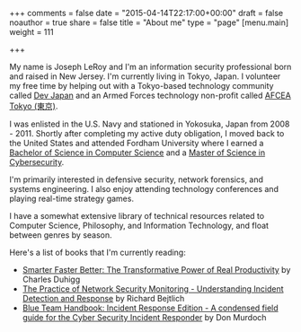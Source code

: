 +++
comments = false
date = "2015-04-14T22:17:00+00:00"
draft = false
noauthor = true
share = false
title = "About me"
type = "page"
[menu.main]
weight = 111

+++

My name is Joseph LeRoy and I'm an information security professional born and raised in New Jersey. I'm currently living in Tokyo, Japan. I volunteer my free time by helping out with a Tokyo-based technology community called [Dev Japan](https://www.devjapan.jp) and an Armed Forces technology non-profit called [AFCEA Tokyo (東京)](https://afceatokyo.org).

I was enlisted in the U.S. Navy and stationed in Yokosuka, Japan from 2008 - 2011. Shortly after completing my active duty obligation, I moved back to the United States and attended Fordham University where I earned a [Bachelor of Science in Computer Science](https://www.fordham.edu/info/25364/computer_science_degree) and a [Master of Science in Cybersecurity](https://www.fordham.edu/info/25706/master_of_science_in_cybersecurity).

I'm primarily interested in defensive security, network forensics, and systems engineering. I also enjoy attending technology conferences and playing real-time strategy games. 

I have a somewhat extensive library of technical resources related to Computer Science, Philosophy, and Information Technology, and float between genres by season.

Here's a list of books that I'm currently reading:

* [Smarter Faster Better: The Transformative Power of Real Productivity](https://www.amazon.com/gp/product/0812983599/ref=as_li_tl?ie=UTF8&tag=josephbleroy-20&camp=1789&creative=9325&linkCode=as2&creativeASIN=0812983599&linkId=fd8ab7ddac9296e388c0a12def9bde84) by Charles Duhigg
* [The Practice of Network Security Monitoring - Understanding Incident Detection and Response](https://www.amazon.com/gp/product/1593275099/ref=as_li_tl?ie=UTF8&tag=josephbleroy-20&camp=1789&creative=9325&linkCode=as2&creativeASIN=1593275099&linkId=550898868e83fa8b9938bb2faf967d83) by Richard Bejtlich
* [Blue Team Handbook: Incident Response Edition - A condensed field guide for the Cyber Security Incident Responder](https://www.amazon.com/gp/product/1500734756/ref=as_li_tl?ie=UTF8&tag=josephbleroy-20&camp=1789&creative=9325&linkCode=as2&creativeASIN=1500734756&linkId=98c595d9c6722a6f2f205939525fb66b) by Don Murdoch
